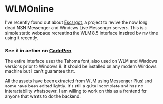# WLMOnline
I've recently found out about [Escargot](escargot.log1p.xyz), a project to revive the now long dead MSN Messenger and Windows Live Messenger servers. This is a simple static webpage recreating the WLM 8.5 interface inspired by my time using it recently.

### See it in action on [CodePen](https://codepen.io/androidwg/full/XWXYZGb)

The entire interface uses the Tahoma font, also used on WLM and Windows versions prior to Windows 8. It should be installed on any modern Windows machine but I can't guarantee that.

All the assets have been extracted from WLM using Messenger Plus! and some have been edited lightly. It's still a quite incomplete and has no interactability whatsoever. I am willing to work on this as a frontend for anyone that wants to do the backend.
